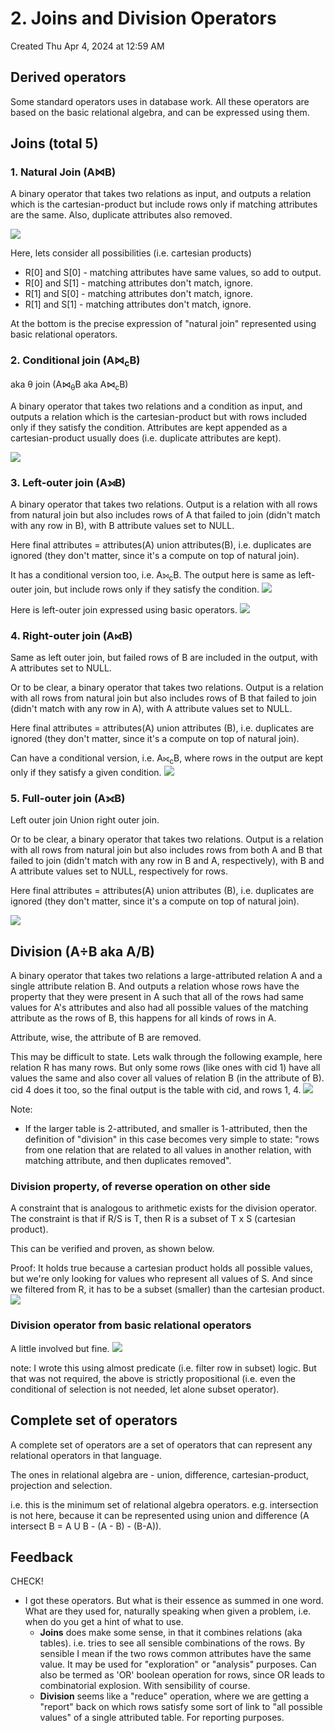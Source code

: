  # 2. Joins and Division Operators
Created Thu Apr 4, 2024 at 12:59 AM

## Derived operators
Some standard operators uses in database work.
All these operators are based on the basic relational algebra, and can be expressed using them.


## Joins (total 5)
### 1. Natural Join (A⋈B)
A binary operator that takes two relations as input, and outputs a relation which is the cartesian-product but include rows only if matching attributes are the same. Also, duplicate attributes also removed.

![](../../../../assets/2-Joins-and-Division-Operators-image-1-276a499c.png)

Here, lets consider all possibilities (i.e. cartesian products)
- R\[0] and S\[0] - matching attributes have same values, so add to output.
- R\[0] and S\[1] - matching attributes don't match, ignore.
- R\[1] and S\[0] - matching attributes don't match, ignore.
- R\[1] and S\[1] - matching attributes don't match, ignore.

At the bottom is the precise expression of "natural join" represented using basic relational operators.


### 2. Conditional join (A⋈<sub>c</sub>B)
aka &theta; join (A⋈<sub>&theta;</sub>B aka A⋈<sub>c</sub>B)

A binary operator that takes two relations and a condition as input, and outputs a relation which is the cartesian-product but with rows included only if they satisfy the condition. Attributes are kept appended as a cartesian-product usually does (i.e. duplicate attributes are kept).

![](../../../../assets/2-Joins-and-Division-Operators-image-2-276a499c.png)


### 3. Left-outer join (A⟕B)
A binary operator that takes two relations. Output is a relation with all rows from natural join but also includes rows of A that failed to join (didn't match with any row in B), with B attribute values set to NULL.

Here final attributes = attributes(A) union attributes(B), i.e. duplicates are ignored (they don't matter, since it's a compute on top of natural join).

It has a conditional version too, i.e. A⟕<sub>c</sub>B. The output here is same as left-outer join, but include rows only if they satisfy the condition.
![](../../../../assets/2-Joins-and-Division-Operators-image-3-276a499c.png)

Here is left-outer join expressed using basic operators.
![](../../../../assets/2-Joins-and-Division-Operators-image-4-276a499c.png)

### 4. Right-outer join (A⟖B)
Same as left outer join, but failed rows of B are included in the output, with A attributes set to NULL.

Or to be clear, a binary operator that takes two relations. Output is a relation with all rows from natural join but also includes rows of B that failed to join (didn't match with any row in A), with A attribute values set to NULL.

Here final attributes = attributes(A) union attributes (B), i.e. duplicates are ignored (they don't matter, since it's a compute on top of natural join).

Can have a conditional version, i.e. A⟖<sub>c</sub>B, where rows in the output are kept only if they satisfy a given condition.
![](../../../../assets/2-Joins-and-Division-Operators-image-5-276a499c.png)


### 5. Full-outer join (A⟗B)
Left outer join Union right outer join.

Or to be clear, a binary operator that takes two relations. Output is a relation with all rows from natural join but also includes rows from both A and B that failed to join (didn't match with any row in B and A, respectively), with B and A attribute values set to NULL, respectively for rows.

Here final attributes = attributes(A) union attributes (B), i.e. duplicates are ignored (they don't matter, since it's a compute on top of natural join).

![](../../../../assets/2-Joins-and-Division-Operators-image-6-276a499c.png)

## Division (A÷B aka A/B)
A binary operator that takes two relations a large-attributed relation A and a single attribute relation B.
And outputs a relation whose rows have the property that they were present in A such that all of the rows had same values for A's attributes and also had all possible values of the matching attribute as the rows of B, this happens for all kinds of rows in A.

Attribute, wise, the attribute of B are removed.

This may be difficult to state. Lets walk through the following example, here relation R has many rows. But only some rows (like ones with cid 1) have all values the same and also cover all values of relation B (in the attribute of B). cid 4 does it too, so the final output is the table with cid, and rows 1, 4.
![](../../../../assets/2-Joins-and-Division-Operators-image-7-276a499c.png)

Note:
-  If the larger table is 2-attributed, and smaller is 1-attributed, then the definition of "division" in this case becomes very simple to state: "rows from one relation that are related to all values in another relation, with matching attribute, and then duplicates removed".
### Division property, of reverse operation on other side
A constraint that is analogous to arithmetic exists for the division operator.
The constraint is that if R/S is T, then R is a subset of T x S (cartesian product).

This can be verified and proven, as shown below. 

Proof: It holds true because a cartesian product holds all possible values, but we're only looking for values who represent all values of S. And since we filtered from R, it has to be a subset (smaller) than the cartesian product.
![](../../../../assets/2-Joins-and-Division-Operators-image-8-276a499c.png)

### Division operator from basic relational operators
A little involved but fine.
![](../../../../assets/2-Joins-and-Division-Operators-image-9-276a499c.png)

note: I wrote this using almost predicate (i.e. filter row in subset) logic. But that was not required, the above is strictly propositional (i.e. even the conditional of selection is not needed, let alone subset operator).
## Complete set of operators
A complete set of operators are a set of operators that can represent any relational operators in that language.

The ones in relational algebra are - union, difference, cartesian-product, projection and selection.

i.e. this is the minimum set of relational algebra operators. e.g. intersection is not here, because it can be represented using union and difference (A intersect B = A U B - (A - B) - (B-A)).


## Feedback
CHECK!
- I got these operators. But what is their essence as summed in one word. What are they used for, naturally speaking when given a problem, i.e. when do you get a hint of what to use.
	- **Joins** does make some sense, in that it combines relations (aka tables). i.e. tries to see all sensible combinations of the rows. By sensible I mean if the two rows common attributes have the same value. It may be used for "exploration" or "analysis" purposes. Can also be termed as 'OR' boolean operation for rows, since OR leads to combinatorial explosion. With sensibility of course.
	- **Division** seems like a "reduce" operation, where we are getting a "report" back on which rows satisfy some sort of link to "all possible values" of a single attributed table. For reporting purposes.
